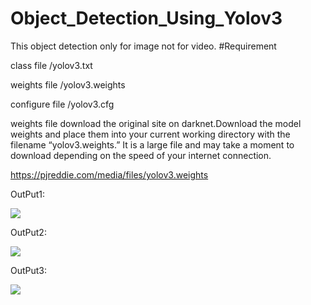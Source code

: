 # Object_Detection_Using_Yolov3
This object detection only for image not for video.
#Requirement


class file /yolov3.txt


weights file /yolov3.weights


configure file /yolov3.cfg

weights file download the original site on darknet.Download the model weights and place them into your current working directory with the filename “yolov3.weights.” It is a large file and may take a moment to download depending on the speed of your internet connection.

https://pjreddie.com/media/files/yolov3.weights



OutPut1:

<image src = "OutPut101.png">
  
OutPut2:

<image src ="OutPut102.png">
  
  
  
OutPut3:


<image src ="OutPut103.png">
  
  
  
  


